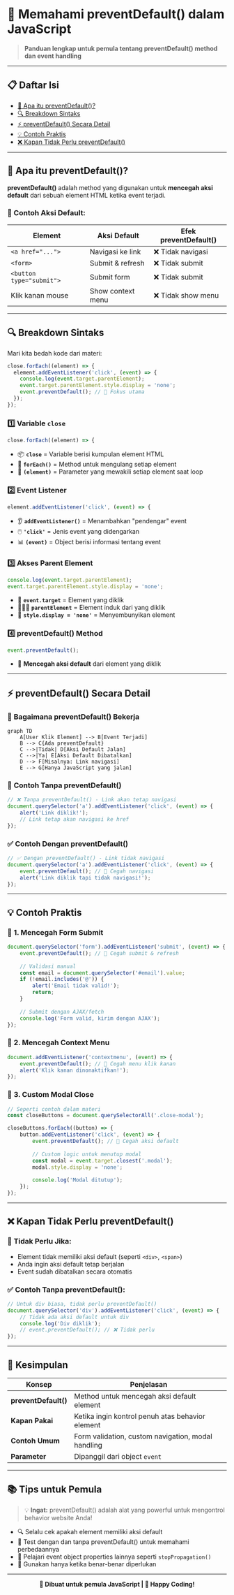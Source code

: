 # 🚀 Memahami preventDefault() dalam JavaScript

> **Panduan lengkap untuk pemula tentang preventDefault() method dan event handling**

---

## 📋 Daftar Isi

- [🤔 Apa itu preventDefault()?](#-apa-itu-preventdefault)
- [🔍 Breakdown Sintaks](#-breakdown-sintaks)
- [⚡ preventDefault() Secara Detail](#-preventdefault-secara-detail)
- [💡 Contoh Praktis](#-contoh-praktis)
- [❌ Kapan Tidak Perlu preventDefault()](#-kapan-tidak-perlu-preventdefault)

---

## 🤔 Apa itu preventDefault()?

**preventDefault()** adalah method yang digunakan untuk **mencegah aksi default** dari sebuah element HTML ketika event terjadi.

### 🎯 Contoh Aksi Default:
| Element | Aksi Default | Efek preventDefault() |
|---------|--------------|---------------------|
| `<a href="...">` | Navigasi ke link | ❌ Tidak navigasi |
| `<form>` | Submit & refresh | ❌ Tidak submit |
| `<button type="submit">` | Submit form | ❌ Tidak submit |
| Klik kanan mouse | Show context menu | ❌ Tidak show menu |

---

## 🔍 Breakdown Sintaks

Mari kita bedah kode dari materi:

```javascript
close.forEach((element) => {
  element.addEventListener('click', (event) => {
    console.log(event.target.parentElement);
    event.target.parentElement.style.display = 'none';
    event.preventDefault(); // 🎯 Fokus utama
  });
});
```

### 1️⃣ **Variable `close`**
```javascript
close.forEach((element) => {
```
- 📦 **`close`** = Variable berisi kumpulan element HTML
- 🔄 **`forEach()`** = Method untuk mengulang setiap element
- 📝 **`(element)`** = Parameter yang mewakili setiap element saat loop

### 2️⃣ **Event Listener**
```javascript
element.addEventListener('click', (event) => {
```
- 👂 **`addEventListener()`** = Menambahkan "pendengar" event
- 🖱️ **`'click'`** = Jenis event yang didengarkan
- 📊 **`(event)`** = Object berisi informasi tentang event

### 3️⃣ **Akses Parent Element**
```javascript
console.log(event.target.parentElement);
event.target.parentElement.style.display = 'none';
```
- 🎯 **`event.target`** = Element yang diklik
- 👨‍👩‍👧 **`parentElement`** = Element induk dari yang diklik
- 🙈 **`style.display = 'none'`** = Menyembunyikan element

### 4️⃣ **preventDefault() Method**
```javascript
event.preventDefault();
```
- 🛑 **Mencegah aksi default** dari element yang diklik

---

## ⚡ preventDefault() Secara Detail

### 🎨 **Bagaimana preventDefault() Bekerja**

```mermaid
graph TD
    A[User Klik Element] --> B[Event Terjadi]
    B --> C{Ada preventDefault}
    C -->|Tidak| D[Aksi Default Jalan]
    C -->|Ya| E[Aksi Default Dibatalkan]
    D --> F[Misalnya: Link navigasi]
    E --> G[Hanya JavaScript yang jalan]
```

### 📝 **Contoh Tanpa preventDefault()**
```javascript
// ❌ Tanpa preventDefault() - Link akan tetap navigasi
document.querySelector('a').addEventListener('click', (event) => {
    alert('Link diklik!');
    // Link tetap akan navigasi ke href
});
```

### ✅ **Contoh Dengan preventDefault()**
```javascript
// ✅ Dengan preventDefault() - Link tidak navigasi
document.querySelector('a').addEventListener('click', (event) => {
    event.preventDefault(); // 🛑 Cegah navigasi
    alert('Link diklik tapi tidak navigasi!');
});
```

---

## 💡 Contoh Praktis

### 🔹 **1. Mencegah Form Submit**
```javascript
document.querySelector('form').addEventListener('submit', (event) => {
    event.preventDefault(); // 🛑 Cegah submit & refresh
    
    // Validasi manual
    const email = document.querySelector('#email').value;
    if (!email.includes('@')) {
        alert('Email tidak valid!');
        return;
    }
    
    // Submit dengan AJAX/fetch
    console.log('Form valid, kirim dengan AJAX');
});
```

### 🔹 **2. Mencegah Context Menu**
```javascript
document.addEventListener('contextmenu', (event) => {
    event.preventDefault(); // 🛑 Cegah menu klik kanan
    alert('Klik kanan dinonaktifkan!');
});
```

### 🔹 **3. Custom Modal Close**
```javascript
// Seperti contoh dalam materi
const closeButtons = document.querySelectorAll('.close-modal');

closeButtons.forEach((button) => {
    button.addEventListener('click', (event) => {
        event.preventDefault(); // 🛑 Cegah aksi default
        
        // Custom logic untuk menutup modal
        const modal = event.target.closest('.modal');
        modal.style.display = 'none';
        
        console.log('Modal ditutup');
    });
});
```

---

## ❌ Kapan Tidak Perlu preventDefault()

### 🚫 **Tidak Perlu Jika:**
- Element tidak memiliki aksi default (seperti `<div>`, `<span>`)
- Anda ingin aksi default tetap berjalan
- Event sudah dibatalkan secara otomatis

### ✅ **Contoh Tanpa preventDefault():**
```javascript
// Untuk div biasa, tidak perlu preventDefault()
document.querySelector('div').addEventListener('click', (event) => {
    // Tidak ada aksi default untuk div
    console.log('Div diklik');
    // event.preventDefault(); // ❌ Tidak perlu
});
```

---

## 🎯 Kesimpulan

| Konsep | Penjelasan |
|--------|------------|
| **preventDefault()** | Method untuk mencegah aksi default element |
| **Kapan Pakai** | Ketika ingin kontrol penuh atas behavior element |
| **Contoh Umum** | Form validation, custom navigation, modal handling |
| **Parameter** | Dipanggil dari object `event` |

---

## 📚 Tips untuk Pemula

> 💡 **Ingat:** preventDefault() adalah alat yang powerful untuk mengontrol behavior website Anda!

- 🔍 Selalu cek apakah element memiliki aksi default
- 🧪 Test dengan dan tanpa preventDefault() untuk memahami perbedaannya
- 📖 Pelajari event object properties lainnya seperti `stopPropagation()`
- 🎯 Gunakan hanya ketika benar-benar diperlukan

---

<div align="center">

**📝 Dibuat untuk pemula JavaScript | 🚀 Happy Coding!**

</div>
